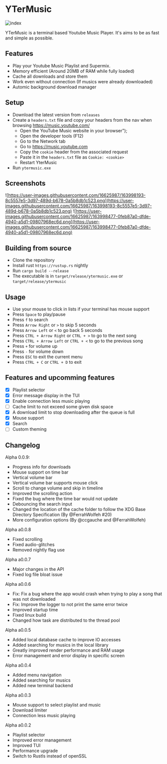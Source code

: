 # YTerMusic

![index](https://user-images.githubusercontent.com/16625987/202790566-9b114019-63f9-4c4b-965d-820fd0d80a17.png)

YTerMusic is a terminal based Youtube Music Player.
It's aims to be as fast and simple as possible.

## Features

- Play your Youtube Music Playlist and Supermix.
- Memory efficient (Around 20MB of RAM while fully loaded)
- Cache all downloads and store them
- Work even without connection (If musics were already downloaded)
- Automic background download manager

## Setup

- Download the latest version from `releases`
- Create a `headers.txt` file and copy your headers from the nav when browsing https://music.youtube.com/
  - Open the YouTube Music website in your browser");
  - Open the developer tools (F12)
  - Go to the Network tab
  - Go to https://music.youtube.com
  - Copy the `cookie` header from the associated request
  - Paste it in the `headers.txt` file as `Cookie: <cookie>`
  - Restart YterMusic
- Run `ytermusic.exe`

## Screenshots

![https://user-images.githubusercontent.com/16625987/163998193-8c5557e5-3d97-489d-b678-0a5b8db1c523.png](https://user-images.githubusercontent.com/16625987/163998193-8c5557e5-3d97-489d-b678-0a5b8db1c523.png)
![https://user-images.githubusercontent.com/16625987/163998477-0feb87a0-dfde-4940-a5d1-09807968ec6d.png](https://user-images.githubusercontent.com/16625987/163998477-0feb87a0-dfde-4940-a5d1-09807968ec6d.png)

## Building from source

- Clone the repository
- Install rust `https://rustup.rs` nightly
- Run `cargo build --release`
- The executable is in `target/release/ytermusic.exe` or `target/release/ytermusic`

## Usage

- Use your mouse to click in lists if your terminal has mouse support
- Press `Space` to play/pause
- Press `f` to search
- Press `Arrow Right` or `>` to skip 5 seconds
- Press `Arrow Left` or `<` to go back 5 seconds
- Press `CTRL + Arrow Right` or `CTRL + >` to go to the next song
- Press `CTRL + Arrow Left` or `CTRL + <` to go to the previous song
- Press `+` for volume up
- Press `-` for volume down
- Press `ESC` to exit the current menu
- Press `CTRL + C` or `CTRL + D` to exit

## Features and upcomming features

- [x] Playlist selector
- [x] Error message display in the TUI
- [x] Enable connection less music playing
- [ ] Cache limit to not exceed some given disk space
- [x] A download limit to stop downloading after the queue is full
- [x] Mouse support
- [x] Search
- [ ] Custom theming

## Changelog

Alpha 0.0.9:

- Progress info for downloads
- Mouse support on time bar
- Vertical volume bar
- Vertical volume bar supports mouse click
- Scroll to change volume and skip in timeline
- Improved the scrolling action
- Fixed the bug where the time bar would not update
- Debouncing the search input
- Changed the location of the cache folder to follow the XDG Base Directory Specification (By @FerrahWolfeh #20)
- More configuration options (By @ccgauche and @FerrahWolfeh)

Alpha a0.0.8

- Fixed scrolling
- Fixed audio-glitches
- Removed nightly flag use

Alpha a0.0.7

- Major changes in the API
- Fixed log file bloat issue

Alpha a0.0.6

- Fix: Fix a bug where the app would crash when trying to play a song that was not downloaded
- Fix: Improve the logger to not print the same error twice
- Improved startup time
- Fixed linux build
- Changed how task are distributed to the thread pool

Alpha a0.0.5

- Added local database cache to improve IO accesses
- Added searching for musics in the local library
- Greatly improved render performance and RAM usage
- Error management and error display in specific screen

Alpha a0.0.4

- Added menu navigation
- Added searching for musics
- Added new terminal backend

Alpha a0.0.3

- Mouse support to select playlist and music
- Download limiter
- Connection less music playing

Alpha a0.0.2

- Playlist selector
- Improved error management
- Improved TUI
- Performance upgrade
- Switch to Rustls instead of openSSL
